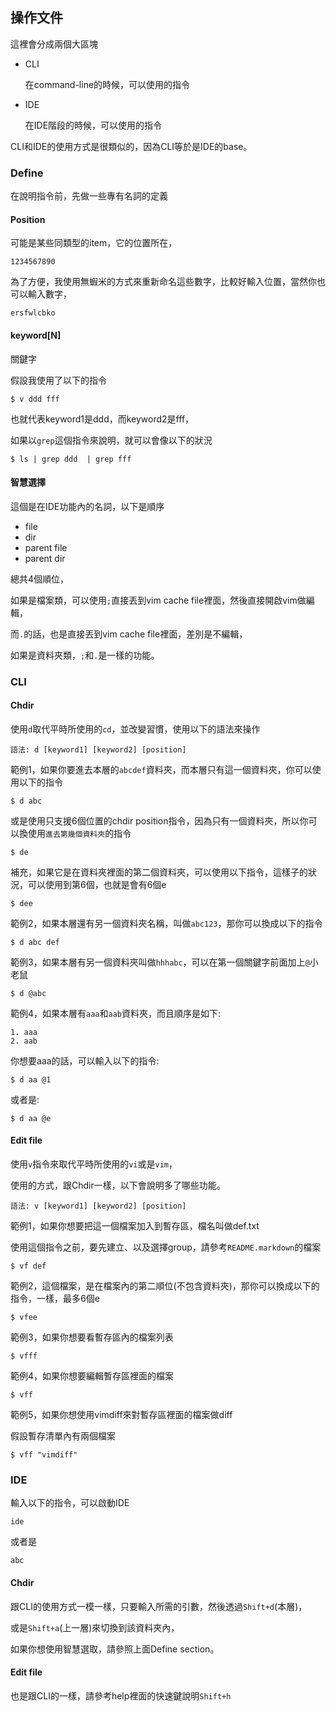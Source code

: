 ## 操作文件

這裡會分成兩個大區塊

- CLI

	在command-line的時候，可以使用的指令

- IDE

	在IDE階段的時候，可以使用的指令

CLI和IDE的使用方式是很類似的，因為CLI等於是IDE的base。

### Define

在說明指令前，先做一些專有名詞的定義

#### Position

可能是某些同類型的item，它的位置所在，

	1234567890

為了方便，我使用無蝦米的方式來重新命名這些數字，比較好輸入位置，當然你也可以輸入數字，

	ersfwlcbko

#### keyword[N]

關鍵字

假設我使用了以下的指令

	$ v ddd fff

也就代表keyword1是ddd，而keyword2是fff，

如果以`grep`這個指令來說明，就可以會像以下的狀況

	$ ls | grep ddd  | grep fff

#### 智慧選擇

這個是在IDE功能內的名詞，以下是順序

- file
- dir
- parent file
- parent dir

總共4個順位，

如果是檔案類，可以使用`;`直接丟到vim cache file裡面，然後直接開啟vim做編輯，

而`.`的話，也是直接丟到vim cache file裡面，差別是不編輯，

如果是資料夾類，`;`和`.`是一樣的功能。

### CLI

#### Chdir

使用`d`取代平時所使用的`cd`，並改變習慣，使用以下的語法來操作

	語法: d [keyword1] [keyword2] [position]

範例1，如果你要進去本層的`abcdef`資料夾，而本層只有這一個資料夾，你可以使用以下的指令

	$ d abc

或是使用只支援6個位置的chdir position指令，因為只有一個資料夾，所以你可以換使用`進去第幾個資料夾`的指令

	$ de

補充，如果它是在資料夾裡面的第二個資料夾，可以使用以下指令，這樣子的狀況，可以使用到第6個，也就是會有6個e

	$ dee

範例2，如果本層還有另一個資料夾名稱，叫做`abc123`，那你可以換成以下的指令

	$ d abc def

範例3，如果本層有另一個資料夾叫做`hhhabc`，可以在第一個關鍵字前面加上`@`小老鼠

	$ d @abc

範例4，如果本層有`aaa`和`aab`資料夾，而且順序是如下:

	1. aaa
	2. aab

你想要aaa的話，可以輸入以下的指令:

	$ d aa @1

或者是:

	$ d aa @e

#### Edit file

使用`v`指令來取代平時所使用的`vi`或是`vim`，

使用的方式，跟Chdir一樣，以下會說明多了哪些功能。

	語法: v [keyword1] [keyword2] [position]

範例1，如果你想要把這一個檔案加入到暫存區，檔名叫做def.txt

使用這個指令之前，要先建立、以及選擇group，請參考`README.markdown`的檔案

	$ vf def

範例2，這個檔案，是在檔案內的第二順位(不包含資料夾)，那你可以換成以下的指令，一樣，最多6個e

	$ vfee

範例3，如果你想要看暫存區內的檔案列表

	$ vfff

範例4，如果你想要編輯暫存區裡面的檔案

	$ vff

範例5，如果你想使用vimdiff來對暫存區裡面的檔案做diff

假設暫存清單內有兩個檔案

	$ vff "vimdiff"

### IDE

輸入以下的指令，可以啟動IDE

	ide

或者是

	abc

#### Chdir

跟CLI的使用方式一模一樣，只要輸入所需的引數，然後透過`Shift+d`(本層)，

或是`Shift+a`(上一層)來切換到該資料夾內，

如果你想使用智慧選取，請參照上面Define section。

#### Edit file

也是跟CLI的一樣，請參考help裡面的快速鍵說明`Shift+h`
